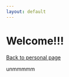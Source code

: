 ```yaml
---
layout: default
---
```


# Welcome!!!
[Back to personal page](https://sungjune-kim.github.io/)

unmmmmm